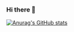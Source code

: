 ### Hi there 👋

[![Anurag's GitHub stats](https://github-readme-stats.vercel.app/api?username=ChrissDesy&hide=contribs,prs&show_icons=true&count_private=true&theme=tokyonight)](https://github.com/anuraghazra/github-readme-stats)
